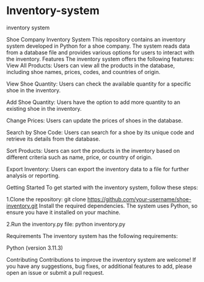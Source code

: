 # Inventory-system
inventory system

Shoe Company Inventory System
This repository contains an inventory system developed in Python for a shoe company. The system reads data from a database file and provides various options for users to interact with the inventory.
Features
The inventory system offers the following features:
View All Products: Users can view all the products in the database, including shoe names, prices, codes, and countries of origin.

View Shoe Quantity: Users can check the available quantity for a specific shoe in the inventory.

Add Shoe Quantity: Users have the option to add more quantity to an existing shoe in the inventory.

Change Prices: Users can update the prices of shoes in the database.

Search by Shoe Code: Users can search for a shoe by its unique code and retrieve its details from the database.

Sort Products: Users can sort the products in the inventory based on different criteria such as name, price, or country of origin.

Export Inventory: Users can export the inventory data to a file for further analysis or reporting.

Getting Started
To get started with the inventory system, follow these steps:

1.Clone the repository: git clone https://github.com/your-username/shoe-inventory.git Install the required dependencies. The system uses Python, so ensure you have it installed on your machine.

2.Run the inventory.py file: python inventory.py

Requirements The inventory system has the following requirements:

Python (version 3.11.3)

Contributing Contributions to improve the inventory system are welcome! If you have any suggestions, bug fixes, or additional features to add, please open an issue or submit a pull request.
